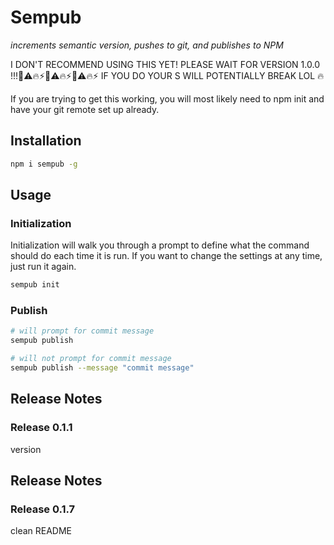 # Sempub
*increments semantic version, pushes to git, and publishes to NPM*

I DON'T RECOMMEND USING THIS YET! PLEASE WAIT FOR VERSION 1.0.0 !!!🚨⚠️🔥⚡🚨⚠️🔥⚡🚨⚠️🔥⚡
IF YOU DO YOUR S WILL POTENTIALLY BREAK LOL 🔥

If you are trying to get this working, you will most likely need to npm init and have your git remote set up already.

## Installation

```bash
npm i sempub -g
```

## Usage


### Initialization

Initialization will walk you through a prompt to define what the command should do each time it is run. If you want to change the settings at any time, just run it again.

```bash
sempub init
```

### Publish

```bash
# will prompt for commit message
sempub publish

# will not prompt for commit message
sempub publish --message "commit message"
```

## Release Notes

### Release 0.1.1

version

## Release Notes

### Release 0.1.7

clean README
